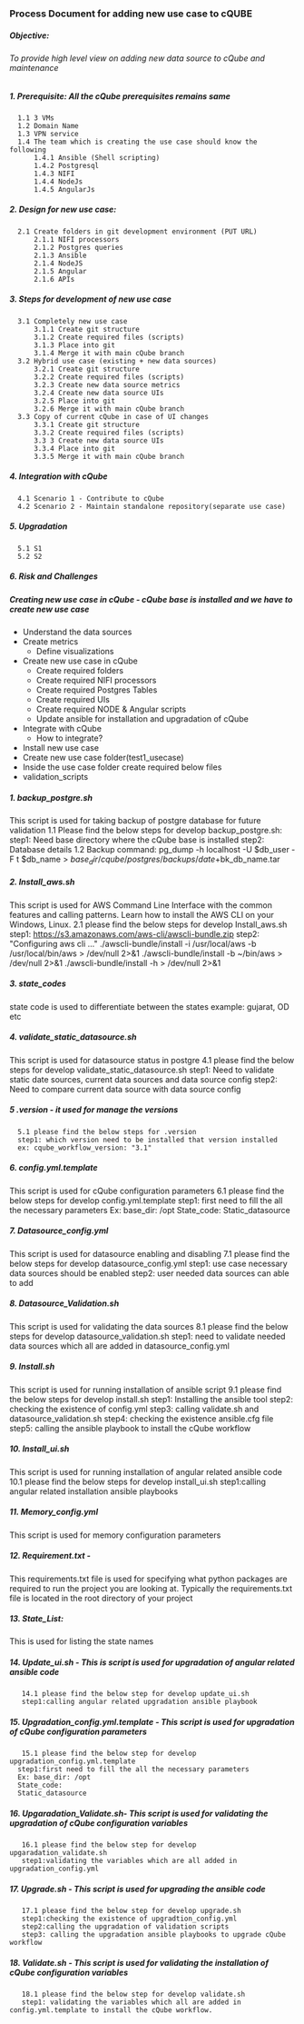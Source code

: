 ### Process Document for adding new use case to cQUBE

##### **Objective:** 
###### To provide high level view on adding new data source to cQube and maintenance
##### 1. **Prerequisite:** All the cQube prerequisites remains same 
      1.1 3 VMs
      1.2 Domain Name
      1.3 VPN service
      1.4 The team which is creating the use case should know the following
          1.4.1 Ansible (Shell scripting)
          1.4.2 Postgresql
          1.4.3 NIFI
          1.4.4 NodeJs
          1.4.5 AngularJs
##### 2. **Design for new use case:**
      2.1 Create folders in git development environment (PUT URL)
          2.1.1 NIFI processors
          2.1.2 Postgres queries
          2.1.3 Ansible
          2.1.4 NodeJS
          2.1.5 Angular
          2.1.6 APIs
##### 3. **Steps for development of new use case**
      3.1 Completely new use case
          3.1.1 Create git structure
          3.1.2 Create required files (scripts)
          3.1.3 Place into git
          3.1.4 Merge it with main cQube branch
      3.2 Hybrid use case (existing + new data sources)
          3.2.1 Create git structure
          3.2.2 Create required files (scripts)
          3.2.3 Create new data source metrics
          3.2.4 Create new data source UIs
          3.2.5 Place into git
          3.2.6 Merge it with main cQube branch
      3.3 Copy of current cQube in case of UI changes
          3.3.1 Create git structure
          3.3.2 Create required files (scripts)
          3.3 3 Create new data source UIs
          3.3.4 Place into git
          3.3.5 Merge it with main cQube branch
##### 4. **Integration with cQube**
      4.1 Scenario 1 - Contribute to cQube
      4.2 Scenario 2 - Maintain standalone repository(separate use case)
##### 5. **Upgradation** 
      5.1 S1
      5.2 S2
##### 6. **Risk and Challenges**

##### **Creating new use case in cQube - cQube base is installed and we have to create new use case**

- Understand the data sources
- Create metrics 
  -  Define visualizations
- Create new use case in cQube
  -  Create required folders
  -  Create required NIFI processors 
  -  Create required Postgres Tables
  -  Create required UIs
  -  Create required NODE & Angular scripts
  -  Update ansible for installation and upgradation of cQube
- Integrate with cQube
  -  How to integrate?
- Install new use case
- Create new  use case folder(test1_usecase) 
- Inside the use case folder create required below files
- validation_scripts

##### 1. backup_postgre.sh 
This script is used for taking backup of postgre     database for future validation
      1.1 Please find the below steps for develop backup_postgre.sh:
        step1: Need base directory where the cQube base is installed
        step2: Database details
      1.2 Backup command: 
        pg_dump -h localhost -U $db_user -F t $db_name >    $base_dir/cqube/postgres/backups/date +%Y%m%d%H%M$bk_db_name.tar
##### 2. Install_aws.sh
This script is used for AWS Command Line Interface with   the common features and calling patterns. Learn how to install the AWS CLI on your Windows, Linux. 
      2.1 please find the below steps for develop Install_aws.sh
	  step1: https://s3.amazonaws.com/aws-cli/awscli-bundle.zip 
	  step2: "Configuring aws cli ..."
       ./awscli-bundle/install -i /usr/local/aws -b /usr/local/bin/aws  > /dev/null 2>&1
      ./awscli-bundle/install -b ~/bin/aws  > /dev/null 2>&1
      ./awscli-bundle/install -h  > /dev/null 2>&1
##### 3. state_codes
state code is used to differentiate between the states
      example: gujarat, OD etc
##### 4. validate_static_datasource.sh
This script is used for datasource status in postgre
     4.1 please find the below steps for develop validate_static_datasource.sh
     step1: Need to validate static date sources, current data sources and data source config
	 step2: Need to compare current data source with data source config
##### 5 .version - it used for manage the versions
      5.1 please find the below steps for .version
	  step1: which version need to be installed that version installed 
      ex: cqube_workflow_version: "3.1"
##### 6. config.yml.template
This script is used for cQube configuration parameters
      6.1 please find the below steps for develop config.yml.template
      step1: first need to fill the all the necessary parameters
      Ex: base_dir: /opt
      State_code:
      Static_datasource
##### 7. Datasource_config.yml
This script is used for datasource enabling and disabling
      7.1 please find the below steps for develop datasource_config.yml
      step1: use case necessary data sources should be enabled
      step2: user needed data sources can able to add  
##### 8. Datasource_Validation.sh
This script is used for validating the data sources
      8.1 please find the below steps for develop datasource_validation.sh
      step1: need to validate needed data sources which all are added in datasource_config.yml
##### 9. Install.sh
This script is used for running installation of ansible script
      9.1 please find the below steps for develop install.sh
	  step1: Installing the ansible tool
	  step2: checking the existence of config.yml
	  step3: calling validate.sh and datasource_validation.sh
	  step4: checking the existence ansible.cfg file
      step5: calling the ansible playbook to install the cQube workflow  
##### 10. Install_ui.sh
This script is used for running installation of angular related ansible code
      10.1 please find the below steps for develop install_ui.sh
	  step1:calling angular related installation ansible playbooks
##### 11. Memory_config.yml
This script is used for memory configuration parameters
##### 12. Requirement.txt -
This requirements.txt file is used for specifying what python packages are required to run the project you are looking at. Typically the requirements.txt file is located in the root directory of your project
##### 13. State_List:
This is used for listing the state names
##### 14. Update_ui.sh - This is script is used for upgradation of angular related ansible code
       14.1 please find the below step for develop update_ui.sh
       step1:calling angular related upgradation ansible playbook
##### 15. Upgradation_config.yml.template - This script is used for upgradation of cQube configuration parameters
       15.1 please find the below step for develop upgradation_config.yml.template
      step1:first need to fill the all the necessary parameters
      Ex: base_dir: /opt
      State_code:
      Static_datasource
##### 16. Upgaradation_Validate.sh- This script is used for validating the upgradation of cQube configuration variables
       16.1 please find the below step for develop upgaradation_validate.sh
       step1:validating the variables which are all added in upgradation_config.yml
##### 17. Upgrade.sh - This script is used for upgrading the ansible code
       17.1 please find the below step for develop upgrade.sh
	   step1:checking the existence of upgradtion_config.yml
	   step2:calling the upgradation of validation scripts
       step3: calling the upgradation ansible playbooks to upgrade cQube workflow 
##### 18. Validate.sh - This script is used for validating the installation of cQube configuration variables
       18.1 please find the below step for develop validate.sh
       step1: validating the variables which all are added in config.yml.template to install the cQube workflow.
